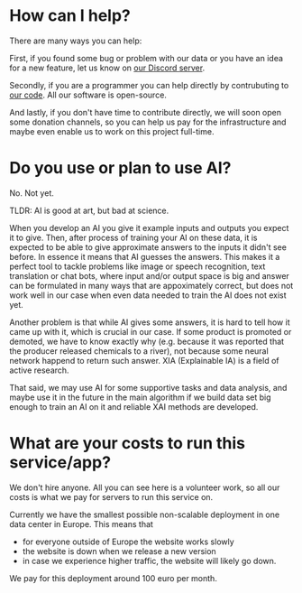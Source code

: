 # How can I help?

There are many ways you can help:

First, if you found some bug or problem with our data or you have an idea for a new feature, let us know on [our Discord server](https://discord.com/invite/G7Vu2SeW).

Secondly, if you are a programmer you can help directly by contrubuting to [our code](https://github.com/transpaer/). All our software is open-source.

And lastly, if you don't have time to contribute directly, we will soon open some donation channels, so you can help us pay for the infrastructure and maybe even enable us to work on this project full-time.

# Do you use or plan to use AI?

No. Not yet.

TLDR: AI is good at art, but bad at science.

When you develop an AI you give it example inputs and outputs you expect it to give.
Then, after process of training your AI on these data, it is expected to be able to give
approximate answers to the inputs it didn't see before.
In essence it means that AI guesses the answers.
This makes it a perfect tool to tackle problems like image or speech recognition,
text translation or chat bots, where input and/or output space is big and answer can be formulated
in many ways that are appoximately correct,
but does not work well in our case when even data needed to train the AI does not exist yet.

Another problem is that while AI gives some answers,
it is hard to tell how it came up with it, which is crucial in our case.
If some product is promoted or demoted, we have to know exactly why
(e.g. because it was reported that the producer released chemicals to a river),
not because some neural network happend to return such answer.
XIA (Explainable IA) is a field of active research.

That said, we may use AI for some supportive tasks and data analysis,
and maybe use it in the future in the main algorithm if we build data set big enough
to train an AI on it and reliable XAI methods are developed. 

# What are your costs to run this service/app?

We don't hire anyone. All you can see here is a volunteer work,
so all our costs is what we pay for servers to run this service on.

Currently we have the smallest possible non-scalable deployment in one data center in Europe.
This means that
 - for everyone outside of Europe the website works slowly
 - the website is down when we release a new version
 - in case we experience higher traffic, the website will likely go down.

We pay for this deployment around 100 euro per month.
 
